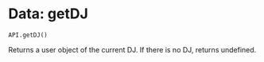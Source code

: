 Data: getDJ
====

```
API.getDJ()
```

Returns a user object of the current DJ. If there is no DJ, returns undefined.
